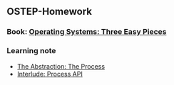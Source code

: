 ## OSTEP-Homework
### Book: [Operating Systems: Three Easy Pieces](http://pages.cs.wisc.edu/~remzi/OSTEP/#homework)
### Learning note
- [The Abstraction: The Process](https://www.jianshu.com/p/e6d89e12e937)
- [Interlude: Process API](https://www.jianshu.com/p/cc6d8194676b)
